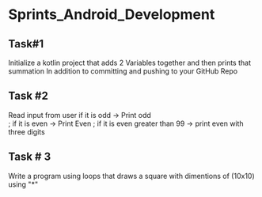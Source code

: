 # Sprints_Android_Development


## Task#1 
Initialize  a kotlin project that
adds 2 Variables together and then prints that summation
In addition to committing and pushing to  your GitHub Repo

## Task #2
Read input from user 
 if it is odd -> Print odd  
 ; if it is even -> Print Even
 ; if it is  even greater than 99 -> print even with three digits
 
## Task # 3
 Write a program using loops that draws a square with dimentions of (10x10) using "*"
 
 
